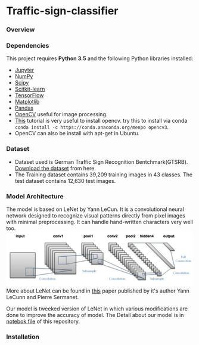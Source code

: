 # Traffic-sign-classifier
### Overview

### Dependencies
This project requires **Python 3.5** and the following Python libraries installed:
- [Jupyter](http://jupyter.org/)
- [NumPy](http://www.numpy.org/)
- [Scipy](https://www.scipy.org/)
- [Scitkit-learn](http://scikit-learn.org/)
- [TensorFlow](http://tensorflow.org)
- [Matplotlib](http://matplotlib.org/)
- [Pandas](http://pandas.pydata.org/)
- [OpenCV](http://opencv.org) useful for image processing.
- [This](https://www.pyimagesearch.com/2015/07/20/install-opencv-3-0-and-python-3-4-on-ubuntu/) tutorial is very useful to install opencv. try this to install via conda `conda install -c https://conda.anaconda.org/menpo opencv3`.
- OpenCV can also be install with apt-get in Ubuntu.

### Dataset
- Dataset used is German Traffic Sign Recognition Bentchmark(GTSRB). [Download the dataset](http://benchmark.ini.rub.de/?section=gtsrb&subsection=dataset)  from here.
- The Training dataset contains 39,209 training images in 43 classes. The test dataset contains 12,630 test images.

### Model Architecture
The model is based on LeNet by Yann LeCun. It is a convolutional neural network designed to recognize visual patterns directly from pixel images with minimal preprocessing. It can handle hand-written characters very well too.
![LeNet](images/lenet_architecture-768x226.jpeg)
More about LeNet can be found in [this](http://yann.lecun.com/exdb/publis/pdf/lecun-98.pdf) paper published by it's author Yann LeCunn and Pierre Sermanet.

Our model is tweeked version of LeNet in which various modifications are done to improve the accuracy of model.
The Detail about our model is in [notebok file](https://github.com/Jargon4072/Traffic-sign-classifier/blob/master/Traffic-sign-classifier.ipynb) of this repository.

### Installation

